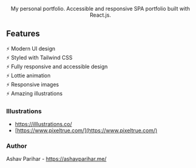 <p align="center"> My personal portfolio. Accessible and responsive SPA portfolio built with React.js. </p>

## Features


⚡️ Modern UI design \
⚡️ Styled with Tailwind CSS\
⚡️ Fully responsive and accessible design\
⚡️ Lottie animation\
⚡️ Responsive images\
⚡️ Amazing illustrations 


### Illustrations

- [https://illlustrations.co/ ](https://illlustrations.co/)
- [https://www.pixeltrue.com/](https://www.pixeltrue.com/)

### Author

   Ashav Parihar - https://ashavparihar.me/
